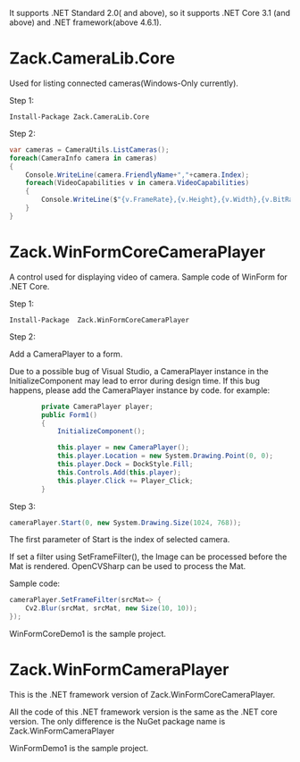 
It supports .NET Standard 2.0( and above), so it supports .NET Core 3.1 (and above) and .NET framework(above 4.6.1).

# Zack.CameraLib.Core
Used for listing connected cameras(Windows-Only currently).

Step 1:

```
Install-Package Zack.CameraLib.Core
```

Step 2:
```csharp
var cameras = CameraUtils.ListCameras();
foreach(CameraInfo camera in cameras)
{
	Console.WriteLine(camera.FriendlyName+","+camera.Index);
	foreach(VideoCapabilities v in camera.VideoCapabilities)
	{
		Console.WriteLine($"{v.FrameRate},{v.Height},{v.Width},{v.BitRate},{v.FrameRate}");
	}
}
```

# Zack.WinFormCoreCameraPlayer
A control used for displaying video of camera.
Sample code of WinForm for .NET Core.

Step 1:

```
Install-Package  Zack.WinFormCoreCameraPlayer
```

Step 2:

Add a CameraPlayer to a form. 

Due to a possible bug of Visual Studio, a CameraPlayer instance in the InitializeComponent may lead to error during design time. If this bug happens, please add the CameraPlayer instance by code. for example:

```csharp
        private CameraPlayer player;
        public Form1()
        {
            InitializeComponent();

            this.player = new CameraPlayer();
			this.player.Location = new System.Drawing.Point(0, 0);
            this.player.Dock = DockStyle.Fill;
            this.Controls.Add(this.player);
            this.player.Click += Player_Click;
		}
```

Step 3:
```csharp
cameraPlayer.Start(0, new System.Drawing.Size(1024, 768));
```

The first parameter of Start is the index of selected camera.

If set a filter using SetFrameFilter(), the Image can be processed before the Mat is rendered. OpenCVSharp can be used to process the Mat.

Sample code:

```csharp
cameraPlayer.SetFrameFilter(srcMat=> {
	Cv2.Blur(srcMat, srcMat, new Size(10, 10));
});
```

WinFormCoreDemo1 is the sample project.

# Zack.WinFormCameraPlayer
This is the .NET framework version of Zack.WinFormCoreCameraPlayer.

All the code of this .NET framework version is the same as the .NET core version. The only difference is the NuGet package name is Zack.WinFormCameraPlayer

WinFormDemo1 is the sample project.

